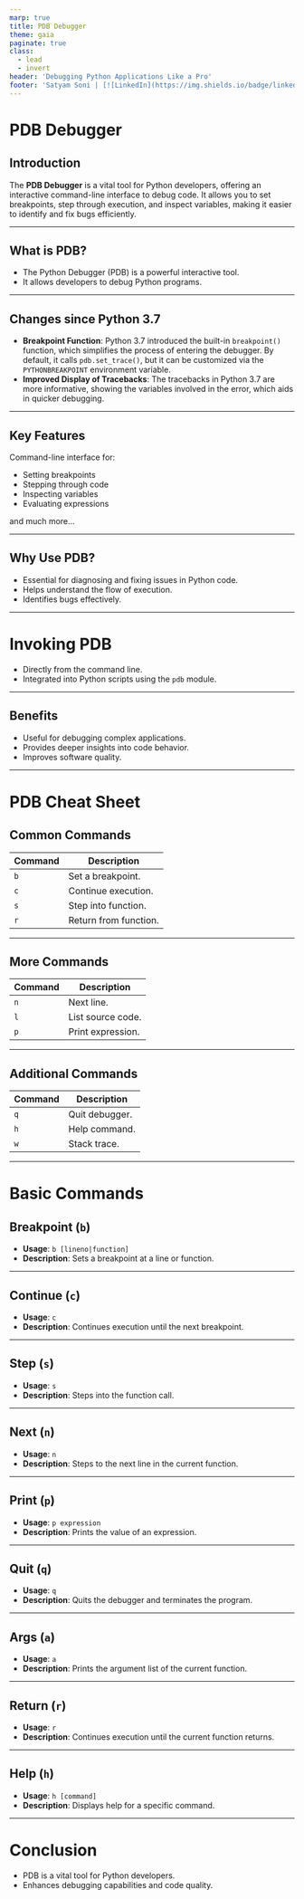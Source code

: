 ```yaml
---
marp: true
title: PDB Debugger
theme: gaia
paginate: true
class:
  - lead
  - invert
header: 'Debugging Python Applications Like a Pro'
footer: 'Satyam Soni | [![LinkedIn](https://img.shields.io/badge/linkedin-%230077B5.svg?style=for-the-badge&logo=linkedin&logoColor=white)](https://www.linkedin.com/in/-satyamsoni/)'
---
```


<style>
section {
   font-size: 27px;
}
</style>

# PDB Debugger

## Introduction

The **PDB Debugger** is a vital tool for Python developers, offering an interactive command-line interface to debug code. It allows you to set breakpoints, step through execution, and inspect variables, making it easier to identify and fix bugs efficiently.

---

## What is PDB?

- The Python Debugger (PDB) is a powerful interactive tool.
- It allows developers to debug Python programs.

---

## Changes since Python 3.7

- **Breakpoint Function**: Python 3.7 introduced the built-in `breakpoint()` function, which simplifies the process of entering the debugger. By default, it calls `pdb.set_trace()`, but it can be customized via the `PYTHONBREAKPOINT` environment variable.
- **Improved Display of Tracebacks**: The tracebacks in Python 3.7 are more informative, showing the variables involved in the error, which aids in quicker debugging.

---

## Key Features

Command-line interface for:

- Setting breakpoints
- Stepping through code
- Inspecting variables
- Evaluating expressions

and much more...

---

## Why Use PDB?

- Essential for diagnosing and fixing issues in Python code.
- Helps understand the flow of execution.
- Identifies bugs effectively.

---

# Invoking PDB

- Directly from the command line.
- Integrated into Python scripts using the `pdb` module.

---

## Benefits

- Useful for debugging complex applications.
- Provides deeper insights into code behavior.
- Improves software quality.

---

# PDB Cheat Sheet

## Common Commands

| Command | Description |
|---------|-------------|
| `b`     | Set a breakpoint. |
| `c`     | Continue execution. |
| `s`     | Step into function. |
| `r`     | Return from function. |

---

## More Commands

| Command | Description |
|---------|-------------|
| `n`     | Next line. |
| `l`     | List source code. |
| `p`     | Print expression. |

---

## Additional Commands

| Command | Description |
|---------|-------------|
| `q`     | Quit debugger. |
| `h`     | Help command. |
| `w`     | Stack trace. |

---

# Basic Commands

## Breakpoint (`b`)

- **Usage**: `b [lineno|function]`
- **Description**: Sets a breakpoint at a line or function.

---

## Continue (`c`)

- **Usage**: `c`
- **Description**: Continues execution until the next breakpoint.

---

## Step (`s`)

- **Usage**: `s`
- **Description**: Steps into the function call.

---

## Next (`n`)

- **Usage**: `n`
- **Description**: Steps to the next line in the current function.

---

## Print (`p`)

- **Usage**: `p expression`
- **Description**: Prints the value of an expression.

---

## Quit (`q`)

- **Usage**: `q`
- **Description**: Quits the debugger and terminates the program.

---

## Args (`a`)

- **Usage**: `a`
- **Description**: Prints the argument list of the current function.

---

## Return (`r`)

- **Usage**: `r`
- **Description**: Continues execution until the current function returns.

---

## Help (`h`)

- **Usage**: `h [command]`
- **Description**: Displays help for a specific command.

---

# Conclusion

- PDB is a vital tool for Python developers.
- Enhances debugging capabilities and code quality. 